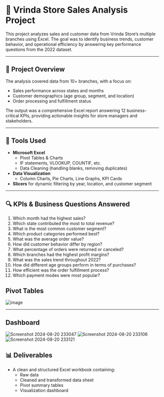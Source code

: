 # 🏬 Vrinda Store Sales Analysis Project

This project analyzes sales and customer data from Vrinda Store’s multiple branches using Excel. The goal was to identify business trends, customer behavior, and operational efficiency by answering key performance questions from the 2022 dataset.

---

## 📁 Project Overview

The analysis covered data from 10+ branches, with a focus on:
- Sales performance across states and months
- Customer demographics (age group, segment, and location)
- Order processing and fulfillment status

The output was a comprehensive Excel report answering 12 business-critical KPIs, providing actionable insights for store managers and stakeholders.

---

## 🧰 Tools Used

- **Microsoft Excel**
  - Pivot Tables & Charts
  - IF statements, VLOOKUP, COUNTIF, etc.
  - Data Cleaning (handling blanks, removing duplicates)
- **Data Visualization**
  - Column Charts, Pie Charts, Line Graphs, KPI Cards
- **Slicers** for dynamic filtering by year, location, and customer segment

---

## 🔍 KPIs & Business Questions Answered

1. Which month had the highest sales?
2. Which state contributed the most to total revenue?
3. What is the most common customer segment?
4. Which product categories performed best?
5. What was the average order value?
6. How did customer behavior differ by region?
7. What percentage of orders were returned or canceled?
8. Which branches had the highest profit margins?
9. What was the sales trend throughout 2022?
10. How did different age groups perform in terms of purchases?
11. How efficient was the order fulfillment process?
12. Which payment modes were most popular?

## Pivot Tables

![image](https://github.com/user-attachments/assets/053e1b8f-9848-4827-a7ee-bfaa18d433f3)


---
## Dashboard
![Screenshot 2024-08-20 233047](https://github.com/user-attachments/assets/2809ae18-c871-447f-aa24-8d9282b1bbf3)
![Screenshot 2024-08-20 233106](https://github.com/user-attachments/assets/f27a4c4a-0170-4517-a462-a400dede92b0)
![Screenshot 2024-08-20 233121](https://github.com/user-attachments/assets/c0ad665a-7792-4b25-ae0f-529d5b0c7e2b)


## 📊 Deliverables

- A clean and structured Excel workbook containing:
  - Raw data
  - Cleaned and transformed data sheet
  - Pivot summary tables
  - Visualization dashboard


